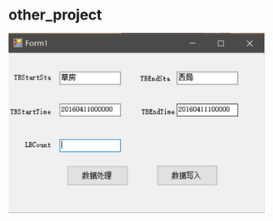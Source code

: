 # other_project

![](https://raw.githubusercontent.com/guangmujun/other_project/master/CSV%E6%95%B0%E6%8D%AE%E7%AD%9B%E9%80%89_VB/imgs/1.png)